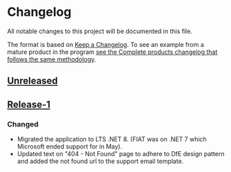 # Changelog

All notable changes to this project will be documented in this file.

The format is based on [Keep a Changelog](https://keepachangelog.com/en/1.0.0/). To see an example from a mature product in the program [see the Complete products changelog that follows the same methodology](https://github.com/DFE-Digital/dfe-complete-conversions-transfers-and-changes/blob/main/CHANGELOG.md).


## [Unreleased][unreleased]

## [Release-1][release-1]

### Changed

- Migrated the application to LTS .NET 8. (FIAT was on .NET 7 which Microsoft ended support for in May).
- Updated text on "404 - Not Found" page to adhere to DfE design pattern and added the not found url to the support email template.


[unreleased]:
  https://github.com/DFE-Digital/dfe-complete-conversions-transfers-and-changes/compare/production-2024-07-18.2517...HEAD
[release-1]:
  https://github.com/DFE-Digital/find-information-about-academies-and-trusts/tree/production-2024-07-18.2517